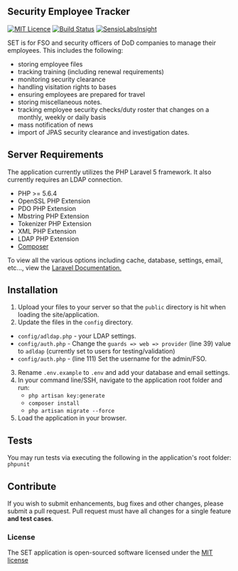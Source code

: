 ## Security Employee Tracker

[![MIT Licence](https://badges.frapsoft.com/os/mit/mit.svg?v=103)](https://opensource.org/licenses/mit-license.php)   [![Build Status](https://travis-ci.org/scci/security-employee-tracker.svg?branch=master)](https://travis-ci.org/scci/security-employee-tracker) [![SensioLabsInsight](https://insight.sensiolabs.com/projects/7a8de56d-c4d4-492f-8ea3-d7f8a2441bad/mini.png)](https://insight.sensiolabs.com/projects/7a8de56d-c4d4-492f-8ea3-d7f8a2441bad)

SET is for FSO and security officers of DoD companies to manage their employees. This includes the following:
- storing employee files
- tracking training (including renewal requirements)
- monitoring security clearance
- handling visitation rights to bases
- ensuring employees are prepared for travel
- storing miscellaneous notes.
- tracking employee security checks/duty roster that changes on a monthly, weekly or daily basis
- mass notification of news
- import of JPAS security clearance and investigation dates.

## Server Requirements

The application currently utilizes the PHP Laravel 5 framework. It also currently requires an LDAP connection.

- PHP >= 5.6.4
- OpenSSL PHP Extension
- PDO PHP Extension
- Mbstring PHP Extension
- Tokenizer PHP Extension
- XML PHP Extension
- LDAP PHP Extension
- [Composer](https://getcomposer.org/)

To view all the various options including cache, database, settings, email, etc..., view the [Laravel Documentation.](https://laravel.com/docs/master)

## Installation

1. Upload your files to your server so that the `public` directory is hit when loading the site/application.
2. Update the files in the `config` directory.
  * `config/adldap.php` - your LDAP settings.
  * `config/auth.php` - Change the `guards => web => provider` (line 39) value to `adldap` (currently set to users for testing/validation)
  * `config/auth.php` - (line 111) Set the username for the admin/FSO.
3. Rename `.env.example` to `.env` and add your database and email settings.  
4. In your command line/SSH, navigate to the application root folder and run: 
   * `php artisan key:generate`
   * `composer install`
   * `php artisan migrate --force`
6. Load the application in your browser.

## Tests

You may run tests via executing the following in the application's root folder: `phpunit`

## Contribute

If you wish to submit enhancements, bug fixes and other changes, please submit a pull request. Pull request must have all changes for a single feature **and test cases**.

### License

The SET application is open-sourced software licensed under the [MIT license](http://opensource.org/licenses/MIT)
